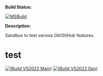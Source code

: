 **Build Status:**

[![MSBuild](https://github.com/sammyfreg/hello-world/actions/workflows/msbuild.yml/badge.svg?branch=master)](https://github.com/sammyfreg/hello-world/actions/workflows/msbuild.yml)



**Description:**

Sandbox to test various Git/GitHub features.


# test
[![(Build VS2022 Main)](https://github.com/sammyfreg/netImgui/actions/workflows/msbuild_vs2022_main.yml/badge.svg?branch=main)](https://github.com/sammyfreg/netImgui/actions/workflows/msbuild_vs2022_main.yml)
[![(Build VS2022 Dev)](https://github.com/sammyfreg/netImgui/actions/workflows/msbuild_vs2022_dev.yml/badge.svg?branch=dev)](https://github.com/sammyfreg/netImgui/actions/workflows/msbuild_vs2022_dev.yml)


